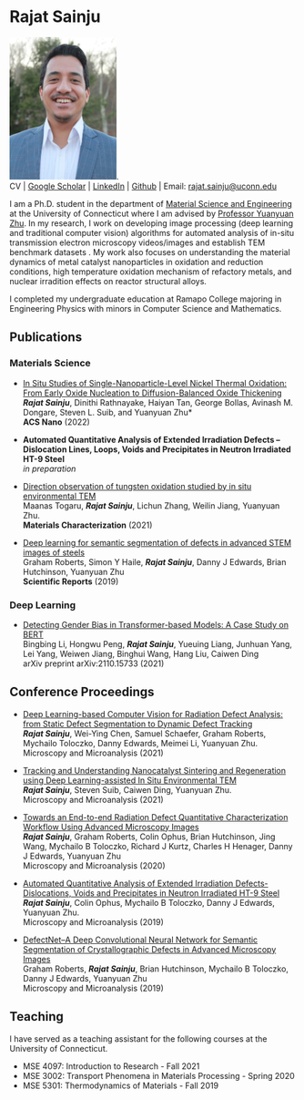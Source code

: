 # Rajat Sainju

<img src="/Sainju_MSE_Profile.JPG" width="188" height="250">.  
CV | [Google Scholar](https://scholar.google.com/citations?user=c1UCRoEAAAAJ&hl=en) | [LinkedIn](https://www.linkedin.com/in/rajat-sainju-a3435812a) | [Github](https://github.com/rajatsainju) | Email: rajat.sainju@uconn.edu
    
I am a Ph.D. student in the department of [Material Science and Engineering](https://mse.engr.uconn.edu/) at the University of Connecticut where I am advised by [Professor Yuanyuan Zhu](https://zhu.mse.uconn.edu/). In my research, I work on developing image processing (deep learning and traditional computer vision) algorithms for automated analysis of in-situ transmission electron microscopy videos/images and establish TEM benchmark datasets . My work also focuses on understanding the material dynamics of metal catalyst nanoparticles in oxidation and reduction conditions, high temperature oxidation mechanism of refactory metals, and nuclear irradition effects on reactor structural alloys.  

I completed my undergraduate education at Ramapo College majoring in Engineering Physics with minors in Computer Science and Mathematics.

## Publications

### Materials Science

- [In Situ Studies of Single-Nanoparticle-Level Nickel Thermal Oxidation: From Early Oxide Nucleation to Diffusion-Balanced Oxide Thickening](https://pubs.acs.org/doi/10.1021/acsnano.2c00742)\
***Rajat Sainju***, Dinithi Rathnayake, Haiyan Tan, George Bollas, Avinash M. Dongare, Steven L. Suib, and Yuanyuan Zhu*   
**ACS Nano** (2022)

- **Automated Quantitative Analysis of Extended Irradiation Defects – Dislocation Lines, Loops, Voids and Precipitates in Neutron Irradiated HT-9 Steel**\
*in preparation*

- [Direction observation of tungsten oxidation studied by in situ environmental TEM](https://www.sciencedirect.com/science/article/pii/S1044580321001467)\
Maanas Togaru, ***Rajat Sainju***, Lichun Zhang, Weilin Jiang, Yuanyuan Zhu.  
**Materials Characterization** (2021)

- [Deep learning for semantic segmentation of defects in advanced STEM images of steels](https://www.nature.com/articles/s41598-019-49105-0)\
Graham Roberts, Simon Y Haile, ***Rajat Sainju***, Danny J Edwards, Brian Hutchinson, Yuanyuan Zhu    
**Scientific Reports** (2019)

### Deep Learning

- [Detecting Gender Bias in Transformer-based Models: A Case Study on BERT](https://arxiv.org/abs/2110.15733)\
Bingbing Li, Hongwu Peng, ***Rajat Sainju***, Yueuing Liang, Junhuan Yang, Lei Yang, Weiwen Jiang, Binghui Wang, Hang Liu, Caiwen Ding   
arXiv preprint arXiv:2110.15733 (2021)

## Conference Proceedings

- [Deep Learning-based Computer Vision for Radiation Defect Analysis: from Static Defect Segmentation to Dynamic Defect Tracking](https://www.cambridge.org/core/journals/microscopy-and-microanalysis/article/deep-learningbased-computer-vision-for-radiation-defect-analysis-from-static-defect-segmentation-to-dynamic-defect-tracking/6BE3271B54DE64F2DD4B14FF4C6308DE)\
***Rajat Sainju***, Wei-Ying Chen, Samuel Schaefer, Graham Roberts, Mychailo Toloczko, Danny Edwards, Meimei Li, Yuanyuan Zhu.   
Microscopy and Microanalysis (2021)

- [Tracking and Understanding Nanocatalyst Sintering and Regeneration using Deep Learning-assisted In Situ Environmental TEM](https://www.cambridge.org/core/journals/microscopy-and-microanalysis/article/tracking-and-understanding-nanocatalyst-sintering-and-regeneration-using-deep-learningassisted-in-situ-environmental-tem/59FDDD881593CECD2CA6CAFAFCAFFEC3)\
***Rajat Sainju***, Steven Suib, Caiwen Ding, Yuanyuan Zhu.   
Microscopy and Microanalysis (2021)

- [Towards an End-to-end Radiation Defect Quantitative Characterization Workflow Using Advanced Microscopy Images](https://www.cambridge.org/core/journals/microscopy-and-microanalysis/article/towards-an-endtoend-radiation-defect-quantitative-characterization-workflow-using-advanced-microscopy-images/FF2883CACE657451CCBFB2E188E780A6)\
***Rajat Sainju***, Graham Roberts, Colin Ophus, Brian Hutchinson, Jing Wang, Mychailo B Toloczko, Richard J Kurtz, Charles H Henager, Danny J Edwards, Yuanyuan Zhu   
Microscopy and Microanalysis (2020)

- [Automated Quantitative Analysis of Extended Irradiation Defects-Dislocations, Voids and Precipitates in Neutron Irradiated HT-9 Steel](https://www.cambridge.org/core/journals/microscopy-and-microanalysis/article/automated-quantitative-analysis-of-extended-irradiation-defects-dislocations-voids-and-precipitates-in-neutron-irradiated-ht9-steel/1A80D42E3EC419284534A68F6940CF0D)\
***Rajat Sainju***, Colin Ophus, Mychailo B Toloczko, Danny J Edwards, Yuanyuan Zhu.  
Microscopy and Microanalysis (2019)

- [DefectNet–A Deep Convolutional Neural Network for Semantic Segmentation of Crystallographic Defects in Advanced Microscopy Images](https://www.cambridge.org/core/journals/microscopy-and-microanalysis/article/defectnet-a-deep-convolutional-neural-network-for-semantic-segmentation-of-crystallographic-defects-in-advanced-microscopy-images/882034C3728A51586FD62159C57DB979)\
Graham Roberts, ***Rajat Sainju***, Brian Hutchinson, Mychailo B Toloczko, Danny J Edwards, Yuanyuan Zhu   
Microscopy and Microanalysis (2019)

## Teaching
I have served as a teaching assistant for the following courses at the University of Connecticut.

- MSE 4097: Introduction to Research - Fall 2021
- MSE 3002: Transport Phenomena in Materials Processing - Spring 2020
- MSE 5301: Thermodynamics of Materials - Fall 2019




